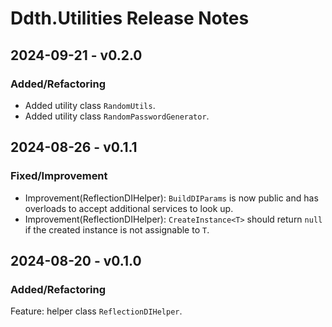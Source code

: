 # Ddth.Utilities Release Notes

## 2024-09-21 - v0.2.0

### Added/Refactoring

- Added utility class `RandomUtils`.
- Added utility class `RandomPasswordGenerator`.

## 2024-08-26 - v0.1.1

### Fixed/Improvement

- Improvement(ReflectionDIHelper): `BuildDIParams` is now public and has overloads to accept additional services to look up.
- Improvement(ReflectionDIHelper): `CreateInstance<T>` should return `null` if the created instance is not assignable to `T`.

## 2024-08-20 - v0.1.0

### Added/Refactoring

Feature: helper class `ReflectionDIHelper`.
